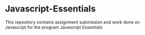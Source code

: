 # Javascript-Essentials
This repository contains assignment submission and work done on Javascript for the program Javascript Essentials
